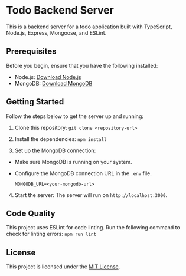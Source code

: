 # Todo Backend Server

This is a backend server for a todo application built with TypeScript, Node.js, Express, Mongoose, and ESLint.

## Prerequisites

Before you begin, ensure that you have the following installed:

- Node.js: [Download Node.js](https://nodejs.org)
- MongoDB: [Download MongoDB](https://www.mongodb.com)

## Getting Started

Follow the steps below to get the server up and running:

1. Clone this repository: `git clone <repository-url>`

2. Install the dependencies: `npm install`

3. Set up the MongoDB connection:

- Make sure MongoDB is running on your system.
- Configure the MongoDB connection URL in the `.env` file.

  ```
  MONGODB_URL=<your-mongodb-url>
  ```

4. Start the server:
The server will run on `http://localhost:3000`.

## Code Quality

This project uses ESLint for code linting. Run the following command to check for linting errors:
`npm run lint`

## License

This project is licensed under the [MIT License](LICENSE).




